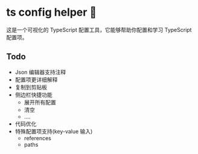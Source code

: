 # ts config helper 🚧

这是一个可视化的 TypeScript 配置工具，它能够帮助你配置和学习 TypeScript 配置项。

## Todo

- Json 编辑器支持注释
- 配置项更详细解释
- 复制到剪贴板
- 侧边栏快捷功能
  - 展开所有配置
  - 清空
  - ....
- 代码优化
- 特殊配置项支持(key-value 输入)
  - references
  - paths
